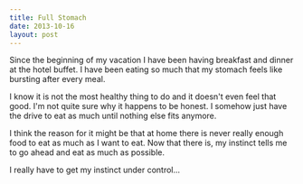 ```yaml
---
title: Full Stomach
date: 2013-10-16
layout: post
---
```

Since the beginning of my vacation I have been having breakfast and dinner at the hotel buffet. I have been eating so much that my stomach feels like bursting after every meal.

I know it is not the most healthy thing to do and it doesn't even feel that good. I'm not quite sure why it happens to be honest. I somehow just have the drive to eat as much until nothing else fits anymore.

I think the reason for it might be that at home there is never really enough food to eat as much as I want to eat. Now that there is, my instinct tells me to go ahead and eat as much as possible.

I really have to get my instinct under control...
